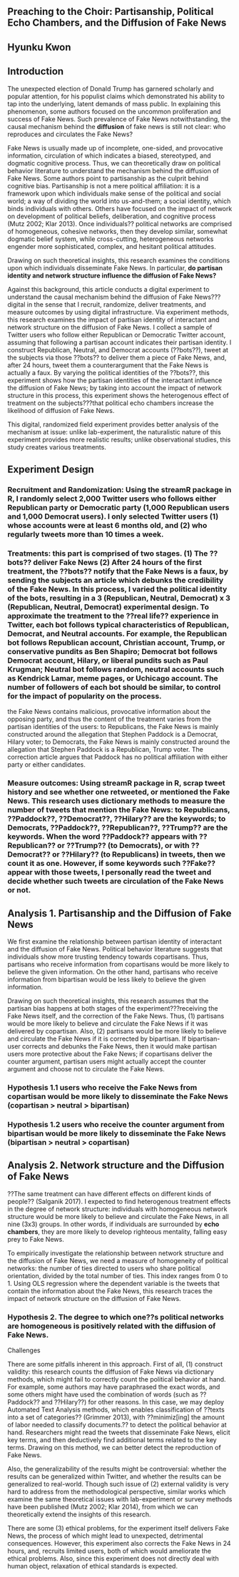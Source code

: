Preaching to the Choir: Partisanship, Political Echo Chambers, and the Diffusion of Fake News
---------------------------------------------------------------------------------------------

Hyunku Kwon
-----------

Introduction
------------

The unexpected election of Donald Trump has garnered scholarly and
popular attention, for his populist claims which demonstrated his
ability to tap into the underlying, latent demands of mass public. In
explaining this phenomenon, some authors focused on the uncommon
proliferation and success of Fake News. Such prevalence of Fake News
notwithstanding, the causal mechanism behind the **diffusion** of fake
news is still not clear: who reproduces and circulates the Fake News?

Fake News is usually made up of incomplete, one-sided, and provocative
information, circulation of which indicates a biased, stereotyped, and
dogmatic cognitive process. Thus, we can theoretically draw on political
behavior literature to understand the mechanism behind the diffusion of
Fake News. Some authors point to partisanship as the culprit behind
cognitive bias. Partisanship is not a mere political affiliation: it is
a framework upon which individuals make sense of the political and
social world; a way of dividing the world into us-and-them; a social
identity, which binds individuals with others. Others have focused on
the impact of network on development of political beliefs, deliberation,
and cognitive process (Mutz 2002; Klar 2013). Once individuals??
political networks are comprised of homogeneous, cohesive networks, then
they develop similar, somewhat dogmatic belief system, while
cross-cutting, heterogeneous networks engender more sophisticated,
complex, and hesitant political attitudes.

Drawing on such theoretical insights, this research examines the
conditions upon which individuals disseminate Fake News. In particular,
**do partisan identity and network structure influence the diffusion of
Fake News?**

Against this background, this article conducts a digital experiment to
understand the causal mechanism behind the diffusion of Fake
News???digital in the sense that I recruit, randomize, deliver
treatments, and measure outcomes by using digital infrastructure. Via
experiment methods, this research examines the impact of partisan
identity of interactant and network structure on the diffusion of Fake
News. I collect a sample of Twitter users who follow either Republican
or Democratic Twitter account, assuming that following a partisan
account indicates their partisan identity. I construct Republican,
Neutral, and Democrat accounts (??bots??), tweet at the subjects via
those ??bots?? to deliver them a piece of Fake News, and, after 24
hours, tweet them a counterargument that the Fake News is actually a
faux. By varying the political identities of the ??bots??, this
experiment shows how the partisan identities of the interactant
influence the diffusion of Fake News; by taking into account the impact
of network structure in this process, this experiment shows the
heterogenous effect of treatment on the subjects???that political echo
chambers increase the likelihood of diffusion of Fake News.

This digital, randomized field experiment provides better analysis of
the mechanism at issue: unlike lab-experiment, the naturalistic nature
of this experiment provides more realistic results; unlike observational
studies, this study creates various treatments.

Experiment Design
-----------------

### Recruitment and Randomization: Using the streamR package in R, I randomly select 2,000 Twitter users who follows either Republican party or Democratic party (1,000 Republican users and 1,000 Democrat users). I only selected Twitter users (1) whose accounts were at least 6 months old, and (2) who regularly tweets more than 10 times a week.

### Treatments: this part is comprised of two stages. (1) The ??bots?? deliver Fake News (2) After 24 hours of the first treatment, the ??bots?? notify that the Fake News is a faux, by sending the subjects an article which debunks the credibility of the Fake News. In this process, I varied the political identity of the bots, resulting in a 3 (Republican, Neutral, Democrat) x 3 (Republican, Neutral, Democrat) experimental design. To approximate the treatment to the ??real life?? experience in Twitter, each bot follows typical characteristics of Republican, Democrat, and Neutral accounts. For example, the Republican bot follows Republican account, Christian account, Trump, or conservative pundits as Ben Shapiro; Democrat bot follows Democrat account, Hilary, or liberal pundits such as Paul Krugman; Neutral bot follows random, neutral accounts such as Kendrick Lamar, meme pages, or Uchicago account. The number of followers of each bot should be similar, to control for the impact of popularity on the process.

the Fake News contains malicious, provocative information about the
opposing party, and thus the content of the treatment varies from the
partisan identities of the users: to Republicans, the Fake News is
mainly constructed around the allegation that Stephen Paddock is a
Democrat, Hilary voter; to Democrats, the Fake News is mainly
constructed around the allegation that Stephen Paddock is a Republican,
Trump voter. The correction article argues that Paddock has no political
affiliation with either party or either candidates.

### Measure outcomes: Using streamR package in R, scrap tweet history and see whether one retweeted, or mentioned the Fake News. This research uses **dictionary methods** to measure the number of tweets that mention the Fake News: to Republicans, ??Paddock??, ??Democrat??, ??Hilary?? are the keywords; to Democrats, ??Paddock??, ??Republican??, ??Trump?? are the keywords. When the word ??Paddock?? appears with ??Republican?? or ??Trump?? (to Democrats), or with ??Democrat?? or ??Hilary?? (to Republicans) in tweets, then we count it as one. However, if some keywords such ??Fake?? appear with those tweets, I personally read the tweet and decide whether such tweets are circulation of the Fake News or not.

Analysis 1. Partisanship and the Diffusion of Fake News
-------------------------------------------------------

We first examine the relationship between partisan identity of
interactant and the diffusion of Fake News. Political behavior
literature suggests that individuals show more trusting tendency towards
copartisans. Thus, partisans who receive information from copartisans
would be more likely to believe the given information. On the other
hand, partisans who receive information from bipartisan would be less
likely to believe the given information.

Drawing on such theoretical insights, this research assumes that the
partisan bias happens at both stages of the experiment???receiving the
Fake News itself, and the correction of the Fake News. Thus, (1)
partisans would be more likely to believe and circulate the Fake News if
it was delivered by copartisan. Also, (2) partisans would be more likely
to believe and circulate the Fake News if it is corrected by bipartisan.
If bipartisan-user corrects and debunks the Fake News, then it would
make partisan users more protective about the Fake News; if copartisans
deliver the counter argument, partisan users might actually accept the
counter argument and choose not to circulate the Fake News.

### Hypothesis 1.1 users who receive the **Fake News** from **copartisan** would be more likely to disseminate the Fake News (copartisan &gt; neutral &gt; bipartisan)

### Hypothesis 1.2 users who receive the **counter argument** from **bipartisan** would be more likely to disseminate the Fake News (bipartisan &gt; neutral &gt; copartisan)

Analysis 2. Network structure and the Diffusion of Fake News
------------------------------------------------------------

??The same treatment can have different effects on different kinds of
people?? (Salganik 2017). I expected to find heterogenous treatment
effects in the degree of network structure: individuals with homogeneous
network structure would be more likely to believe and circulate the Fake
News, in all nine (3x3) groups. In other words, if individuals are
surrounded by **echo chambers**, they are more likely to develop
righteous mentality, falling easy prey to Fake News.

To empirically investigate the relationship between network structure
and the diffusion of Fake News, we need a measure of homogeneity of
political networks: the number of ties directed to users who share
political orientation, divided by the total number of ties. This index
ranges from 0 to 1. Using OLS regression where the dependent variable is
the tweets that contain the information about the Fake News, this
research traces the impact of network structure on the diffusion of Fake
News.

### Hypothesis 2. The degree to which one??s political networks are homogeneous is positively related with the diffusion of Fake News.

Challenges

There are some pitfalls inherent in this approach. First of all, (1)
construct validity: this research counts the diffusion of Fake News via
dictionary methods, which might fail to correctly count the political
behavior at hand. For example, some authors may have paraphrased the
exact words, and some others might have used the combination of words
(such as ??Paddock?? and ??Hilary??) for other reasons. In this case, we
may deploy Automated Text Analysis methods, which enables classification
of ??texts into a set of categories?? (Grimmer 2013), with
??minimiz\[ing\] the amount of labor needed to classify documents.?? to
detect the political behavior at hand. Researchers might read the tweets
that disseminate Fake News, elicit key terms, and then deductively find
additional terms related to the key terms. Drawing on this method, we
can better detect the reproduction of Fake News.

Also, the generalizability of the results might be controversial:
whether the results can be generalized within Twitter, and whether the
results can be generalized to real-world. Though such issue of (2)
external validity is very hard to address from the methodological
perspective, similar works which examine the same theoretical issues
with lab-experiment or survey methods have been published (Mutz 2002;
Klar 2014), from which we can theoretically extend the insights of this
research.

There are some (3) ethical problems, for the experiment itself delivers
Fake News, the process of which might lead to unexpected, detrimental
consequences. However, this experiment also corrects the Fake News in 24
hours, and, recruits limited users, both of which would ameliorate the
ethical problems. Also, since this experiment does not directly deal
with human object, relaxation of ethical standards is expected.
